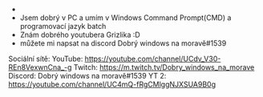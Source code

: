 -
- Jsem dobrý v PC a umím v Windows Command Prompt(CMD) a programovací jazyk batch
- Znám dobrého youtubera Grizlika :D
-  můžete mi napsat na discord Dobrý windows na moravě#1539

Sociální sítě:
YouTube: https://youtube.com/channel/UCdv_V30-REn8VexwnCna_-g
Twitch: https://m.twitch.tv/Dobry_windows_na_morave
Discord: Dobrý windows na moravě#1539
YT 2: https://youtube.com/channel/UC4mQ-fRgCMlggNJXSUA9B0g
